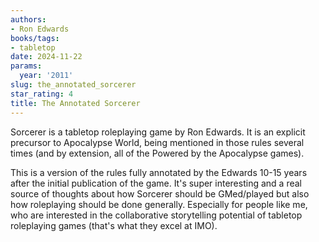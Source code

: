 ```yaml
---
authors:
- Ron Edwards
books/tags:
- tabletop
date: 2024-11-22
params:
  year: '2011'
slug: the_annotated_sorcerer
star_rating: 4
title: The Annotated Sorcerer
---
```


Sorcerer is a tabletop roleplaying game by Ron Edwards. It is an explicit precursor to Apocalypse World, being mentioned in those rules several times (and by extension, all of the Powered by the Apocalypse games).

<!--more-->

This is a version of the rules fully annotated by the Edwards 10-15 years after the initial publication of the game. It's super interesting and a real source of thoughts about how Sorcerer should be GMed/played but also how roleplaying should be done generally. Especially for people like me, who are interested in the collaborative storytelling potential of tabletop roleplaying games (that's what they excel at IMO).